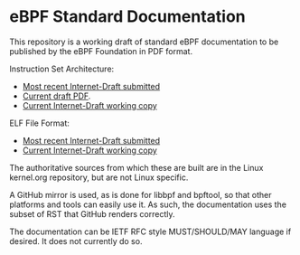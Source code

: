 # eBPF Standard Documentation

This repository is a working draft of standard eBPF documentation
to be published by the eBPF Foundation in PDF format.

Instruction Set Architecture:

* [Most recent Internet-Draft submitted](https://datatracker.ietf.org/doc/html/draft-thaler-bpf-isa-00)
* [Current draft PDF](https://github.com/ebpffoundation/ebpf-docs/blob/pdf/instruction-set.pdf).
* [Current Internet-Draft working copy](https://htmlpreview.github.io/?https://raw.githubusercontent.com/ebpffoundation/ebpf-docs/pdf/draft-thaler-bpf-isa.html)

ELF File Format:

* [Most recent Internet-Draft submitted](https://datatracker.ietf.org/doc/html/draft-thaler-bpf-elf-00)
* [Current Internet-Draft working copy](https://htmlpreview.github.io/?https://raw.githubusercontent.com/ebpffoundation/ebpf-docs/pdf/draft-thaler-bpf-elf.html)

The authoritative sources from which these are built are
in the Linux kernel.org repository, but are not Linux specific.

A GitHub mirror is used, as is done for libbpf and
bpftool, so that other platforms and tools can easily use it.
As such, the documentation uses the subset of RST that GitHub
renders correctly.

The documentation can be IETF RFC style MUST/SHOULD/MAY language
if desired.  It does not currently do so.
